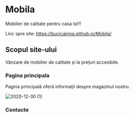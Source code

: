 # Mobila
Mobilier de calitate pentru casa ta!!!

Linc spre site: https://bucicairina.github.io/Mobila/

## Scopul site-ului

Vânzare de mobilier de calitate și la prețuri accesibile.

### Pagina principala

Pagina principală oferă informații despre magazinul nostru.

![2020-12-30 (1)](https://user-images.githubusercontent.com/76209610/103370579-d3647e00-4ad5-11eb-8e92-712f21cfa15a.png)

### Contacte


